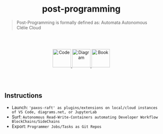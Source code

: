 <h1 align="center">post-programming</h1>

> Post-Programming is formally defined as: Automata Autonomous Clélie Cloud 


<br/>
<br/>
<p align="center">
  <a href="https://code.post-programming.com" target="_blank">
    <img alt="Code" src="https://img.shields.io/badge/Code-FF4F00.svg" height="60" />
  </a>
  <a href="https://diagram.post-programming.com" target="_blank">
    <img alt="Diagram" src="https://img.shields.io/badge/Diagram-960018.svg" height="60" />
  </a>
  <a href="https://book.post-programming.com" target="_blank">
    <img alt="Book" src="https://img.shields.io/badge/Book-6F2DA8.svg" height="60" />
  </a>
  </p>
  <br/>
  <br/>
  
  
## Instructions

* Launch: `'paxos-raft' as plugins/extensions on local/cloud instances of VS Code, diagrams.net, or JupyterLab`
* Surf: `Autonomous Read-Write-Containers automating Developer Workflow BlockChains/SideChains`
* Export: `Programmer Jobs/Tasks as Git Repos`
